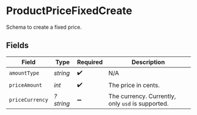 # ProductPriceFixedCreate

Schema to create a fixed price.


## Fields

| Field                                             | Type                                              | Required                                          | Description                                       |
| ------------------------------------------------- | ------------------------------------------------- | ------------------------------------------------- | ------------------------------------------------- |
| `amountType`                                      | *string*                                          | :heavy_check_mark:                                | N/A                                               |
| `priceAmount`                                     | *int*                                             | :heavy_check_mark:                                | The price in cents.                               |
| `priceCurrency`                                   | *?string*                                         | :heavy_minus_sign:                                | The currency. Currently, only `usd` is supported. |